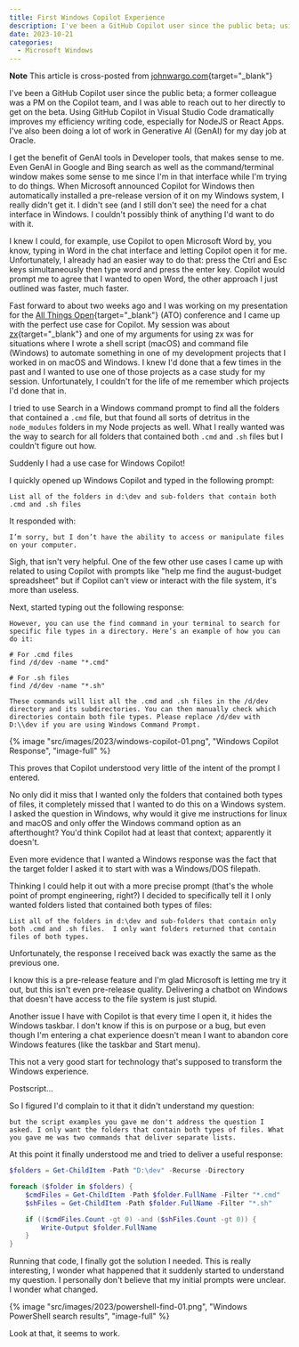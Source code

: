 ```yaml
---
title: First Windows Copilot Experience
description: I've been a GitHub Copilot user since the public beta; using GitHub Copilot in Visual Studio Code dramatically improves my efficiency writing code, especially for NodeJS or React Apps. This post explains my first experience using Windows Copilot
date: 2023-10-21
categories:
  - Microsoft Windows
---
```


**Note** This article is cross-posted from [johnwargo.com](https://johnwargo.com/posts/2023/first-windows-copilot-experience/){target="_blank"}

I've been a GitHub Copilot user since the public beta; a former colleague was a PM on the Copilot team, and I was able to reach out to her directly to get on the beta. Using GitHub Copilot in Visual Studio Code dramatically improves my efficiency writing code, especially for NodeJS or React Apps. I've also been doing a lot of work in Generative AI (GenAI) for my day job at Oracle.

I get the benefit of GenAI tools in Developer tools, that makes sense to me. Even GenAI in Google and Bing search as well as the command/terminal window makes some sense to me since I'm in that interface while I'm trying to do things. When Microsoft announced Copilot for Windows then automatically installed a pre-release version of it on my Windows system, I really didn't get it. I didn't see (and I still don't see) the need for a chat interface in Windows. I couldn't possibly think of anything I'd want to do with it.

I knew I could, for example, use Copilot to open Microsoft Word by, you know, typing in Word in the chat interface and letting Copilot open it for me. Unfortunately, I already had an easier way to do that: press the Ctrl and Esc keys simultaneously then type word and press the enter key. Copilot would prompt me to agree that I wanted to open Word, the other approach I just outlined was faster, much faster.

Fast forward to about two weeks ago and I was working on my presentation for the [All Things Open](https://www.allthingsopen.org/){target="_blank"} (ATO) conference and I came up with the perfect use case for Copilot. My session was about [zx](https://github.com/google/zx){target="_blank"} and one of my arguments for using zx was for situations where I wrote a shell script (macOS) and command file (Windows) to automate something in one of my development projects that I worked in on macOS and Windows. I knew I'd done that a few times in the past and I wanted to use one of those projects as a case study for my session. Unfortunately, I couldn't for the life of me remember which projects I'd done that in.

I tried to use Search in a Windows command prompt to find all the folders that contained a `.cmd` file, but that found all sorts of detritus in the `node_modules` folders in my Node projects as well. What I really wanted was the way to search for all folders that contained both `.cmd` and `.sh` files but I couldn't figure out how.

Suddenly I had a use case for Windows Copilot!

I quickly opened up Windows Copilot and typed in the following prompt:

```text
List all of the folders in d:\dev and sub-folders that contain both .cmd and .sh files
```

It responded with:

```text
I’m sorry, but I don’t have the ability to access or manipulate files on your computer.
```

Sigh, that isn't very helpful. One of the few other use cases I came up with related to using Copilot with prompts like "help me find the august-budget spreadsheet" but if Copilot can't view or interact with the file system, it's more than useless.

Next, started typing out the following response:

```text
However, you can use the find command in your terminal to search for specific file types in a directory. Here’s an example of how you can do it:

# For .cmd files
find /d/dev -name "*.cmd"

# For .sh files
find /d/dev -name "*.sh"

These commands will list all the .cmd and .sh files in the /d/dev directory and its subdirectories. You can then manually check which directories contain both file types. Please replace /d/dev with D:\\dev if you are using Windows Command Prompt.
```

{% image "src/images/2023/windows-copilot-01.png", "Windows Copilot Response", "image-full" %}

This proves that Copilot understood very little of the intent of the prompt I entered.

No only did it miss that I wanted only the folders that contained both types of files, it completely missed that I wanted to do this on a Windows system. I asked the question in Windows, why would it give me instructions for linux and macOS and only offer the Windows command option as an afterthought? You'd think Copilot had at least that context; apparently it doesn't.

Even more evidence that I wanted a Windows response was the fact that the target folder I asked it to start with was a Windows/DOS filepath. 

Thinking I could help it out with a more precise prompt (that's the whole point of prompt engineering, right?) I decided to specifically tell it I only wanted folders listed that contained both types of files:

```text
List all of the folders in d:\dev and sub-folders that contain only both .cmd and .sh files.  I only want folders returned that contain files of both types.
```

Unfortunately, the response I received back was exactly the same as the previous one.

I know this is a pre-release feature and I'm glad Microsoft is letting me try it out, but this isn't even pre-release quality. Delivering a chatbot on Windows that doesn't have access to the file system is just stupid.

Another issue I have with Copilot is that every time I open it, it hides the Windows taskbar. I don't know if this is on purpose or a bug, but even though I'm entering a chat experience doesn't mean I want to abandon core Windows features (like the taskbar and Start menu).

This not a very good start for technology that's supposed to transform the Windows experience.

Postscript...

So I figured I'd complain to it that it didn't understand my question:

```text
but the script examples you gave me don't address the question I asked. I only want the folders that contain both types of files. What you gave me was two commands that deliver separate lists.
```

At this point it finally understood me and tried to deliver a useful response:

```powershell
$folders = Get-ChildItem -Path "D:\dev" -Recurse -Directory

foreach ($folder in $folders) {
    $cmdFiles = Get-ChildItem -Path $folder.FullName -Filter "*.cmd"
    $shFiles = Get-ChildItem -Path $folder.FullName -Filter "*.sh"

    if (($cmdFiles.Count -gt 0) -and ($shFiles.Count -gt 0)) {
        Write-Output $folder.FullName
    }
}
```

Running that code, I finally got the solution I needed.  This is really interesting, I wonder what happened that it suddenly started to understand my question. I personally don't believe that my initial prompts were unclear. I wonder what changed.

{% image "src/images/2023/powershell-find-01.png", "Windows PowerShell search results", "image-full" %}

Look at that, it seems to work.